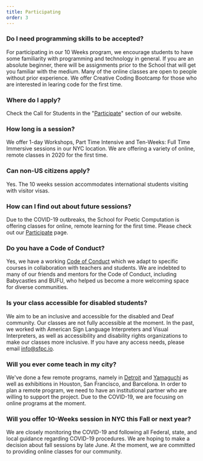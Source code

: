 ```yaml
---
title: Participating
order: 3
---
```



### Do I need programming skills to be accepted?

For participating in our 10 Weeks program, we encourage students to have some familiarity with programming and technology in general. If you are an absolute beginner, there will be assignments prior to the School that will get you familiar with the medium. Many of the online classes are open to people without prior experience. We offer Creative Coding Bootcamp for those who are interested in learing code for the first time. 

### Where do I apply?

Check the Call for Students in the "[Participate](/participate)" section of our website.

### How long is a session?

We offer 1-day Workshops, Part Time Intensive and Ten-Weeks: Full Time Immersive sessions in our NYC location. We are offering a variety of online, remote classes in 2020 for the first time. 

### Can non-US citizens apply?

Yes. The 10 weeks session accommodates international students visiting with visitor visas.

### How can I find out about future sessions?

Due to the COVID-19 outbreaks, the School for Poetic Computation is offering classes for online, remote learning for the first time. Please check out our [Participate](/participate) page. 

### Do you have a Code of Conduct?

Yes, we have a working [Code of Conduct](https://github.com/SFPC/codeofconduct) which we adapt to specific courses in collaboration with teachers and students. We are indebted to many of our friends and mentors for the Code of Conduct, including Babycastles and BUFU, who helped us become a more welcoming space for diverse communities.

### Is your class accessible for disabled students?

We aim to be an inclusive and accessible for the disabled and Deaf community. Our classes are not fully accessible at the moment. In the past, we worked with American Sign Language Interpreters and Visual Interpreters, as well as accessibility and disability rights organizations to make our classes more inclusive. If you have any access needs, please email [info@sfpc.io](mailto:info@sfpc.io). 

### Will you ever come teach in my city? 

We've done a few remote programs, namely in [Detroit](/detroit) and [Yamaguchi](https://github.com/SFPC/yamaguchi-2019) as well as exhibitions in Houston, San Francisco, and Barcelona. In order to plan a remote program, we need to have an institutional partner who are willing to support the project. Due to the COVID-19, we are focusing on online programs at the moment.   

### Will you offer 10-Weeks session in NYC this Fall or next year? 

We are closely monitoring the COVID-19 and following all Federal, state, and local guidance regarding COVID-19 procedures. We are hoping to make a decision about fall sessions by late June. At the moment, we are committed to providing online classes for our community. 